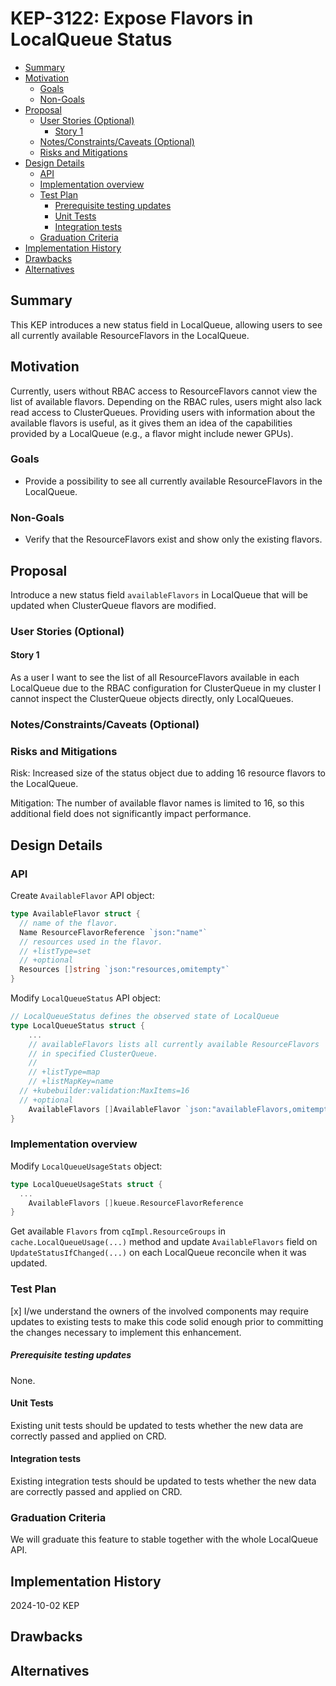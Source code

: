 # KEP-3122: Expose Flavors in LocalQueue Status

<!-- toc -->
- [Summary](#summary)
- [Motivation](#motivation)
  - [Goals](#goals)
  - [Non-Goals](#non-goals)
- [Proposal](#proposal)
  - [User Stories (Optional)](#user-stories-optional)
    - [Story 1](#story-1)
  - [Notes/Constraints/Caveats (Optional)](#notesconstraintscaveats-optional)
  - [Risks and Mitigations](#risks-and-mitigations)
- [Design Details](#design-details)
  - [API](#api)
  - [Implementation overview](#implementation-overview)
  - [Test Plan](#test-plan)
      - [Prerequisite testing updates](#prerequisite-testing-updates)
    - [Unit Tests](#unit-tests)
    - [Integration tests](#integration-tests)
  - [Graduation Criteria](#graduation-criteria)
- [Implementation History](#implementation-history)
- [Drawbacks](#drawbacks)
- [Alternatives](#alternatives)
<!-- /toc -->

## Summary

This KEP introduces a new status field in LocalQueue, allowing users to see
all currently available ResourceFlavors in the LocalQueue.

## Motivation

Currently, users without RBAC access to ResourceFlavors cannot view the list
of available flavors. Depending on the RBAC rules, users might also lack read
access to ClusterQueues. Providing users with information about the available
flavors is useful, as it gives them an idea of the capabilities provided by
a LocalQueue (e.g., a flavor might include newer GPUs).

### Goals

- Provide a possibility to see all currently available ResourceFlavors in 
  the LocalQueue.

### Non-Goals

- Verify that the ResourceFlavors exist and show only the existing flavors.

## Proposal

Introduce a new status field `availableFlavors` in LocalQueue 
that will be updated when ClusterQueue flavors are modified.

### User Stories (Optional)

#### Story 1

As a user I want to see the list of all ResourceFlavors available in each LocalQueue 
due to the RBAC configuration for ClusterQueue in my cluster I cannot inspect the 
ClusterQueue objects directly, only LocalQueues.

### Notes/Constraints/Caveats (Optional)

### Risks and Mitigations

Risk: Increased size of the status object due to adding 16 resource flavors 
to the LocalQueue.

Mitigation: The number of available flavor names is limited to 16, so this 
additional field does not significantly impact performance.

## Design Details

### API

Create `AvailableFlavor` API object:

```go
type AvailableFlavor struct {
  // name of the flavor.
  Name ResourceFlavorReference `json:"name"`
  // resources used in the flavor.
  // +listType=set
  // +optional
  Resources []string `json:"resources,omitempty"`
}
```

Modify `LocalQueueStatus` API object:

```go
// LocalQueueStatus defines the observed state of LocalQueue
type LocalQueueStatus struct {
	...
	// availableFlavors lists all currently available ResourceFlavors
	// in specified ClusterQueue.
	//
	// +listType=map
	// +listMapKey=name
  // +kubebuilder:validation:MaxItems=16
  // +optional
	AvailableFlavors []AvailableFlavor `json:"availableFlavors,omitempty"`
}
```

### Implementation overview

Modify `LocalQueueUsageStats` object:

```go
type LocalQueueUsageStats struct {
  ...
	AvailableFlavors []kueue.ResourceFlavorReference
}
```

Get available `Flavors` from `cqImpl.ResourceGroups` in `cache.LocalQueueUsage(...)` 
method and update `AvailableFlavors` field on `UpdateStatusIfChanged(...)`
on each LocalQueue reconcile when it was updated.

### Test Plan

<!--
**Note:** *Not required until targeted at a release.*
The goal is to ensure that we don't accept enhancements with inadequate testing.

All code is expected to have adequate tests (eventually with coverage
expectations). Please adhere to the [Kubernetes testing guidelines][testing-guidelines]
when drafting this test plan.

[testing-guidelines]: https://git.k8s.io/community/contributors/devel/sig-testing/testing.md
-->

[x] I/we understand the owners of the involved components may require updates to
existing tests to make this code solid enough prior to committing the changes necessary
to implement this enhancement.

##### Prerequisite testing updates

<!--
Based on reviewers feedback describe what additional tests need to be added prior
implementing this enhancement to ensure the enhancements have also solid foundations.
-->

None.

#### Unit Tests

Existing unit tests should be updated to tests whether the new data are correctly
passed and applied on CRD.

#### Integration tests

Existing integration tests should be updated to tests whether the new data are correctly
passed and applied on CRD.

### Graduation Criteria

We will graduate this feature to stable together with the whole LocalQueue API.

## Implementation History

2024-10-02 KEP

## Drawbacks

## Alternatives
